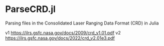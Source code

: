 # ParseCRD.jl
Parsing files in the Consolidated Laser Ranging Data Format (CRD) in Julia

v1 https://ilrs.gsfc.nasa.gov/docs/2009/crd_v1.01.pdf
v2 https://ilrs.gsfc.nasa.gov/docs/2022/crd_v2.01e3.pdf
